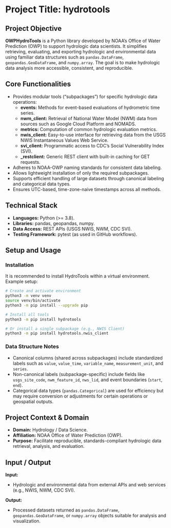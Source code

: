 # Project Title: **hydrotools**

## Project Objective  
**OWPHydroTools** is a Python library developed by NOAA’s Office of Water Prediction (OWP) to support hydrologic data scientists. It simplifies retrieving, evaluating, and exporting hydrologic and environmental data using familiar data structures such as `pandas.DataFrame`, `geopandas.GeoDataFrame`, and `numpy.array`. The goal is to make hydrologic data analysis more accessible, consistent, and reproducible.

## Core Functionalities  
- Provides modular tools (“subpackages”) for specific hydrologic data operations:  
  - **events:** Methods for event-based evaluations of hydrometric time series.  
  - **nwm_client:** Retrieval of National Water Model (NWM) data from sources such as Google Cloud Platform and NOMADS.  
  - **metrics:** Computation of common hydrologic evaluation metrics.  
  - **nwis_client:** Easy-to-use interface for retrieving data from the USGS NWIS Instantaneous Values Web Service.  
  - **svi_client:** Programmatic access to CDC’s Social Vulnerability Index (SVI).  
  - **_restclient:** Generic REST client with built-in caching for GET requests.  
- Adheres to NOAA-OWP naming standards for consistent data labeling.  
- Allows lightweight installation of only the required subpackages.  
- Supports efficient handling of large datasets through canonical labeling and categorical data types.  
- Ensures UTC-based, time-zone-naive timestamps across all methods.  

## Technical Stack  
- **Languages:** Python (>= 3.8).  
- **Libraries:** pandas, geopandas, numpy.  
- **Data Access:** REST APIs (USGS NWIS, NWM, CDC SVI).  
- **Testing Framework:** pytest (as used in GitHub workflows).  

## Setup and Usage  
### Installation  
It is recommended to install HydroTools within a virtual environment. Example setup:  
```bash
# Create and activate environment
python3 -m venv venv
source venv/bin/activate
python3 -m pip install --upgrade pip

# Install all tools
python3 -m pip install hydrotools

# Or install a single subpackage (e.g., NWIS Client)
python3 -m pip install hydrotools.nwis_client
```  

### Data Structure Notes  
- Canonical columns (shared across subpackages) include standardized labels such as `value`, `value_time`, `variable_name`, `measurement_unit`, and `series`.  
- Non-canonical labels (subpackage-specific) include fields like `usgs_site_code`, `nwm_feature_id`, `nws_lid`, and event boundaries (`start`, `end`).  
- Categorical data types (`pandas.Categorical`) are used for efficiency but may require conversion or adjustments for certain operations or geospatial outputs.  

## Project Context & Domain  
- **Domain:** Hydrology / Data Science.  
- **Affiliation:** NOAA Office of Water Prediction (OWP).  
- **Purpose:** Facilitate reproducible, standards-compliant hydrologic data retrieval, analysis, and evaluation.  

## Input / Output  
**Input:**  
- Hydrologic and environmental data from external APIs and web services (e.g., NWIS, NWM, CDC SVI).  

**Output:**  
- Processed datasets returned as `pandas.DataFrame`, `geopandas.GeoDataFrame`, or `numpy.array` objects suitable for analysis and visualization.  
